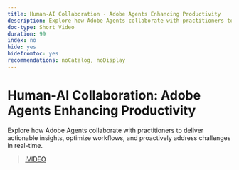 ```yaml
---
title: Human-AI Collaboration - Adobe Agents Enhancing Productivity
description: Explore how Adobe Agents collaborate with practitioners to deliver actionable insights, optimize workflows, and proactively address challenges in real-time.
doc-type: Short Video
duration: 99
index: no
hide: yes
hidefromtoc: yes
recommendations: noCatalog, noDisplay
---
```


# Human-AI Collaboration: Adobe Agents Enhancing Productivity

Explore how Adobe Agents collaborate with practitioners to deliver actionable insights, optimize workflows, and proactively address challenges in real-time.

<!-- 62_S653_3442539_98_humanai-collaboration-adobe-agents-enhancing-productivity -->
>[!VIDEO](https://video.tv.adobe.com/v/3458189/?learn=on&enablevpops=true)
